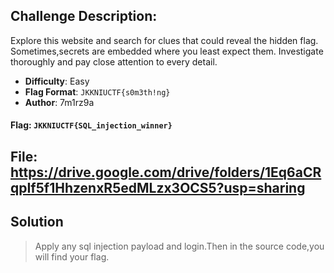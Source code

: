 ## Challenge Description: 
Explore this website and search for clues that could reveal the hidden flag. 
Sometimes,secrets are embedded where you least expect them. Investigate thoroughly and pay close attention to every detail.
- **Difficulty**: Easy
- **Flag Format**: `JKKNIUCTF{s0m3th!ng}`
- **Author**: 7m1rz9a

#### **Flag**: `JKKNIUCTF{SQL_injection_winner}`
## File: https://drive.google.com/drive/folders/1Eq6aCRqpIf5f1HhzenxR5edMLzx3OCS5?usp=sharing

## Solution
> Apply any sql injection payload and login.Then in the source code,you will find your flag.

